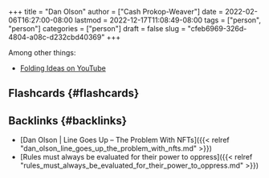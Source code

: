 +++
title = "Dan Olson"
author = ["Cash Prokop-Weaver"]
date = 2022-02-06T16:27:00-08:00
lastmod = 2022-12-17T11:08:49-08:00
tags = ["person", "person"]
categories = ["person"]
draft = false
slug = "cfeb6969-326d-4804-a08c-d232cbd40369"
+++

Among other things:

-   [Folding Ideas on YouTube](https://www.youtube.com/channel/UCyNtlmLB73-7gtlBz00XOQQ)


## Flashcards {#flashcards}


## Backlinks {#backlinks}

-   [Dan Olson | Line Goes Up – The Problem With NFTs]({{< relref "dan_olson_line_goes_up_the_problem_with_nfts.md" >}})
-   [Rules must always be evaluated for their power to oppress]({{< relref "rules_must_always_be_evaluated_for_their_power_to_oppress.md" >}})
